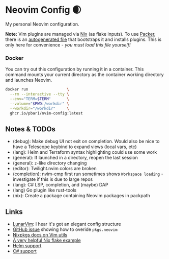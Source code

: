 # Neovim Config :waxing_crescent_moon:

My personal Neovim configuration.

**Note:** Vim plugins are managed via [Nix][1] (as flake inputs). To use [Packer][2],
there is an [autogenerated file](lua/config/packer.lua) that bootstraps it and
installs plugins. This is only here for convenience - _you must load this file
yourself!_

### Docker

You can try out this configuration by running it in a container. This command
mounts your current directory as the container working directory and launches
Neovim.

```sh
docker run                 \
  --rm --interactive --tty \
  --env="TERM=$TERM"       \
  --volume="$PWD:/workdir" \
  --workdir="/workdir"     \
  ghcr.io/pbar1/nvim-config:latest
```

## Notes & TODOs

- (debug): Make debug UI not exit on completion. Would also be nice to have a
  Telescope keybind to expand views (local vars, etc)
- (lang): Helm and Terraform syntax highlighting could use some work
- (general): If launched in a directory, reopen the last session
- (general): `z`-like directory changing
- (editor): Twilight.nvim colors are broken
- (completion): nvim-cmp first run sometimes shows `Workspace loading` -
  investigate if this is due to large repos
- (lang): C# LSP, completion, and (maybe) DAP
- (lang) Go plugin like rust-tools
- (nix): Create a package containing Neovim packages in packpath

## Links

- [LunarVim](https://github.com/LunarVim/LunarVim): I hear it's got an elegant
  config structure
- [GitHub issue](https://github.com/nix-community/neovim-nightly-overlay/issues/99)
  showing how to overide `pkgs.neovim`
- [Nixpkgs docs on Vim utils](https://github.com/NixOS/nixpkgs/blob/master/doc/languages-frameworks/vim.section.md)
- [A very helpful Nix flake example](https://github.com/GTrunSec/Coding-Dev-Env-With-NixFlake/blob/main/rust/flake.nix)
- [Helm support](https://www.reddit.com/r/neovim/comments/sqr6r5/comment/hwndgfe/?utm_source=share&utm_medium=web2x&context=3)
- [C# support](https://rudism.com/coding-csharp-in-neovim/)

<!-- References -->

[1]: https://nixos.org/
[2]: https://github.com/wbthomason/packer.nvim
